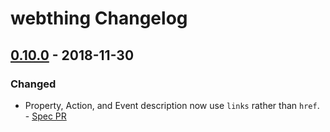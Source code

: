 # webthing Changelog

## [0.10.0] - 2018-11-30
### Changed
- Property, Action, and Event description now use `links` rather than `href`. - [Spec PR](https://github.com/mozilla-iot/wot/pull/119)

[Unreleased]: https://github.com/mozilla-iot/webthing-node/compare/v0.10.0...HEAD
[0.10.0]: https://github.com/mozilla-iot/webthing-node/compare/v0.9.1...v0.10.0
